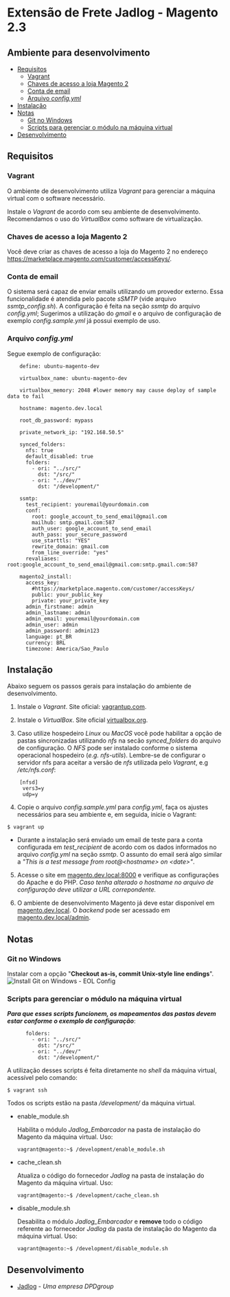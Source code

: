 [//]: # (To view this file use: python -m pip install --user grip; python -m grip -b "README.md")
[//]: # (https://github.com/settings/tokens)
[//]: # (vim ~/.grip/settings.py)
[//]: # (PASSWORD = 'YOUR-ACCESS-TOKEN')
[//]: # (https://github.com/naokazuterada/MarkdownTOC)
[//]: # (Many thanks to silentcast for animated gif generation: ppa:sethj/silentcast)

# Extensão de Frete Jadlog - Magento 2.3
## Ambiente para desenvolvimento

<!-- MarkdownTOC -->

- [Requisitos](#requisitos)
  - [Vagrant](#vagrant)
  - [Chaves de acesso a loja Magento 2](#chaves-de-acesso-a-loja-magento-2)
  - [Conta de email](#conta-de-email)
  - [Arquivo *config.yml*](#arquivo-configyml)
- [Instalação](#instalacao)
- [Notas](#notas)
  - [Git no Windows](#git-no-windows)
  - [Scripts para gerenciar o módulo na máquina virtual](#scripts-para-gerenciar-o-modulo-na-maquina-virtual)
- [Desenvolvimento](#desenvolvimento)

<!-- /MarkdownTOC -->

<a id="requisitos"></a>
## Requisitos

<a id="vagrant"></a>
### Vagrant
O ambiente de desenvolvimento utiliza *Vagrant* para gerenciar a máquina virtual com o software necessário.

Instale o *Vagrant* de acordo com seu ambiente de desenvolvimento. Recomendamos o uso do *VirtualBox* como software de virtualização.

<a id="chaves-de-acesso-a-loja-magento-2"></a>
### Chaves de acesso a loja Magento 2
Você deve criar as chaves de acesso a loja do Magento 2 no endereço https://marketplace.magento.com/customer/accessKeys/.

<a id="conta-de-email"></a>
### Conta de email
O sistema será capaz de enviar emails utilizando um provedor externo. Essa funcionalidade é atendida pelo pacote *sSMTP* (vide arquivo *ssmtp_config.sh*). A configuração é feita na seção *ssmtp* do arquivo *config.yml*; Sugerimos a utilização do *gmail* e o arquivo de configuração de exemplo *config.sample.yml* já possui exemplo de uso.

<a id="arquivo-configyml"></a>
### Arquivo *config.yml*
Segue exemplo de configuração:

```
    define: ubuntu-magento-dev

    virtualbox_name: ubuntu-magento-dev

    virtualbox_memory: 2048 #lower memory may cause deploy of sample data to fail

    hostname: magento.dev.local

    root_db_password: mypass

    private_network_ip: "192.168.50.5"

    synced_folders:
      nfs: true
      default_disabled: true
      folders:
        - ori: "../src/"
          dst: "/src/"
        - ori: "../dev/"
          dst: "/development/"

    ssmtp:
      test_recipient: youremail@yourdomain.com
      conf:
        root: google_account_to_send_email@gmail.com
        mailhub: smtp.gmail.com:587
        auth_user: google_account_to_send_email
        auth_pass: your_secure_password
        use_starttls: "YES"
        rewrite_domain: gmail.com
        from_line_override: "yes"
      revaliases: root:google_account_to_send_email@gmail.com:smtp.gmail.com:587

    magento2_install:
      access_key:
        #https://marketplace.magento.com/customer/accessKeys/
        public: your_public_key
        private: your_private_key
      admin_firstname: admin
      admin_lastname: admin
      admin_email: youremail@yourdomain.com
      admin_user: admin
      admin_password: admin123
      language: pt_BR
      currency: BRL
      timezone: America/Sao_Paulo

```


<a id="instalacao"></a>
## Instalação
Abaixo seguem os passos gerais para instalação do ambiente de desenvolvimento.

1. Instale o *Vagrant*. Site oficial: [vagrantup.com](http://vagrantup.com/).

2. Instale o *VirtualBox*. Site oficial [virtualbox.org](http://www.virtualbox.org/).

3. Caso utilize hospedeiro *Linux* ou *MacOS* você pode habilitar a opção de pastas sincronizadas utilizando *nfs* na secão *synced_folders* do arquivo de configuração. O *NFS* pode ser instalado conforme o sistema operacional hospedeiro (*e.g. nfs-utils*). Lembre-se de configurar o servidor nfs para aceitar a versão de *nfs* utilizada pelo *Vagrant*, e.g */etc/nfs.conf*:

```
    [nfsd]
     vers3=y
     udp=y
```

4. Copie o arquivo *config.sample.yml* para *config.yml*, faça os ajustes necessários para seu ambiente e, em seguida, inicie o Vagrant:

```
$ vagrant up
```

* Durante a instalação será enviado um email de teste para a conta configurada em *test_recipient* de acordo com os dados informados no arquivo *config.yml* na seção *ssmtp*. O assunto do email será algo similar a *"This is a test message from root@\<hostname\> on \<date\>"*.


5. Acesse o site em [magento.dev.local:8000](http://magento.dev.local:8000/) e verifique as configurações do Apache e do PHP. *Caso tenha alterado o hostname no arquivo de configuração deve utilizar a URL correpondente.*

6. O ambiente de desenvolvimento Magento já deve estar disponível em [magento.dev.local](http://magento.dev.local/). O *backend* pode ser acessado em [magento.dev.local/admin](http://magento.dev.local/admin/).

<a id="notas"></a>
## Notas
<a id="git-no-windows"></a>
### Git no Windows
Instalar com a opção "**Checkout as-is, commit Unix-style line endings**".
![Install Git on Windows - EOL Config](install_git_on_windows_eol_config.png)

<a id="scripts-para-gerenciar-o-modulo-na-maquina-virtual"></a>
### Scripts para gerenciar o módulo na máquina virtual
***Para que esses scripts funcionem, os mapeamentos das pastas devem estar conforme o exemplo de configuração***:
```
      folders:
        - ori: "../src/"
          dst: "/src/"
        - ori: "../dev/"
          dst: "/development/"
```
A utilização desses scripts é feita diretamente no *shell* da máquina virtual, acessível pelo comando:
```
$ vagrant ssh
```
Todos os scripts estão na pasta */development/* da máquina virtual.

- enable_module.sh

  Habilita o módulo *Jadlog_Embarcador* na pasta de instalação do Magento da máquina virtual. Uso:
  ```
  vagrant@magento:~$ /development/enable_module.sh

  ```

- cache_clean.sh

  Atualiza o código do fornecedor *Jadlog* na pasta de instalação do Magento da máquina virtual. Uso:
  ```
  vagrant@magento:~$ /development/cache_clean.sh

  ```

- disable_module.sh

  Desabilita o módulo *Jadlog_Embarcador* e **remove** todo o código referente ao fornecedor *Jadlog* da pasta de instalação do Magento da máquina virtual. Uso:
  ```
  vagrant@magento:~$ /development/disable_module.sh

  ```

<a id="desenvolvimento"></a>
## Desenvolvimento
* [Jadlog](http://www.jadlog.com.br) - *Uma empresa DPDgroup*
